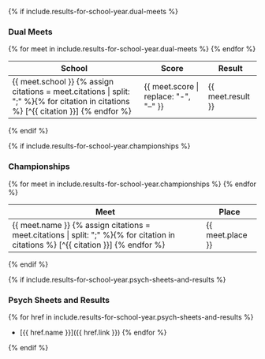 {% if include.results-for-school-year.dual-meets %}
### Dual Meets

<table>
<thead>
  <th>School</th>
  <th>Score</th>
  <th>Result</th>
</thead>
<tbody>
{% for meet in include.results-for-school-year.dual-meets %}
<tr>
  <td>
  <div markdown="1">
  {{ meet.school }} {% assign citations = meet.citations | split: ";" %}{% for citation in citations %} [^{{ citation }}] {% endfor %}
  </div>
  </td>
  <td>{{ meet.score | replace: "-", "–" }}</td>
  <td>{{ meet.result }}</td>
</tr>
{% endfor %}
</tbody>

</table>
{% endif %}

{% if include.results-for-school-year.championships %}

<h3>Championships</h3>

<table>
<thead>
<tr>
  <th>Meet</th>
  <th>Place</th>
</tr>
</thead>
<tbody>
{% for meet in include.results-for-school-year.championships %}
<tr>
  <td>
  <div markdown="1">
  {{ meet.name }} {% assign citations = meet.citations | split: ";" %}{% for citation in citations %} [^{{ citation }}] {% endfor %}
  </div>
  </td>
  <td>{{ meet.place }}</td>
</tr>
{% endfor %}
</tbody>
</table>

{% endif %}

{% if include.results-for-school-year.psych-sheets-and-results %}

<h3>Psych Sheets and Results</h3>

{% for href in include.results-for-school-year.psych-sheets-and-results %}
- [{{ href.name }}]({{ href.link }})
{% endfor %}

{% endif %}
